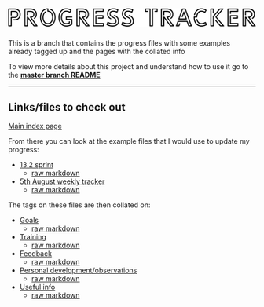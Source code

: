 # <a name="top"></a>![Progress Tracker](/images/on-page/img-h-_0005_Progress-Tracker.png)

This is a branch that contains the progress files with some examples already tagged up and the pages with the collated info

To view more details about this project and understand how to use it go to the **[master branch README](https://github.com/ClareJolly/progress-tracker-system/tree/master)**

---

## Links/files to check out

[Main index page](/progress-main.md)

From there you can look at the example files that I would use to update my progress:

- [13.2 sprint](https://github.com/ClareJolly/progress-tracker-system/blob/demo-set-up/evidence/sprints/13.2.md#readme)
  - [raw markdown](https://raw.githubusercontent.com/ClareJolly/progress-tracker-system/demo-set-up/evidence/sprints/13.2.md)
- [5th August weekly tracker](https://github.com/ClareJolly/progress-tracker-system/blob/demo-set-up/progress/progress-08-05-2019.md#readme)
  - [raw markdown](https://raw.githubusercontent.com/ClareJolly/progress-tracker-system/demo-set-up/progress/progress-08-05-2019.md)

The tags on these files are then collated on:

- [Goals](https://github.com/ClareJolly/progress-tracker-system/blob/demo-set-up/goals/goals-progress-group-bcs.md#readme)
  - [raw markdown](https://raw.githubusercontent.com/ClareJolly/progress-tracker-system/demo-set-up/goals/goals-progress-group-bcs.md)
- [Training](https://github.com/ClareJolly/progress-tracker-system/blob/demo-set-up/training.md#readme)
  - [raw markdown](https://raw.githubusercontent.com/ClareJolly/progress-tracker-system/demo-set-up/training.md)
- [Feedback](https://github.com/ClareJolly/progress-tracker-system/blob/demo-set-up/feedback.md#readme)
  - [raw markdown](https://raw.githubusercontent.com/ClareJolly/progress-tracker-system/demo-set-up/feedback.md)
- [Personal development/observations](https://github.com/ClareJolly/progress-tracker-system/blob/demo-set-up/personal.md#readme)
  - [raw markdown](https://raw.githubusercontent.com/ClareJolly/progress-tracker-system/demo-set-up/personal.md)
- [Useful info](https://github.com/ClareJolly/progress-tracker-system/blob/demo-set-up/useful.md#readme)
  - [raw markdown](https://raw.githubusercontent.com/ClareJolly/progress-tracker-system/demo-set-up/useful.md)
